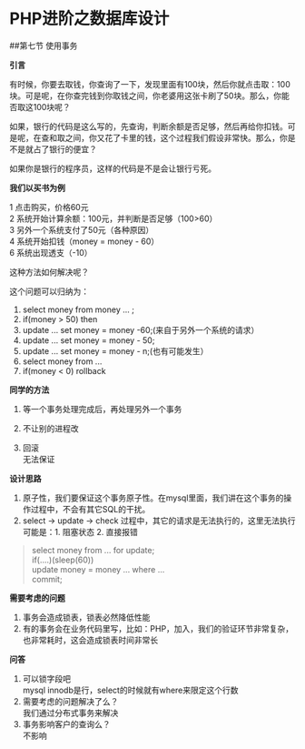 PHP进阶之数据库设计
=======

##第七节 使用事务  

**引言**

有时候，你要去取钱，你查询了一下，发现里面有100块，然后你就点击取：100块。可是呢，在你查完钱到你取钱之间，你老婆用这张卡刷了50块。那么，你能否取这100块呢？

如果，银行的代码是这么写的，先查询，判断余额是否足够，然后再给你扣钱。可是呢，在查和取之间，你又花了卡里的钱，这个过程我们假设非常快。那么，你是不是就占了银行的便宜？

如果你是银行的程序员，这样的代码是不是会让银行亏死。

**我们以买书为例**

1 点击购买，价格60元  
2 系统开始计算余额：100元，并判断是否足够（100>60）   
3 另外一个系统支付了50元（各种原因）  
4 系统开始扣钱（money = money - 60）  
6 系统出现透支（-10）

这种方法如何解决呢？

这个问题可以归纳为：

1. select money from money ... ;
2. if(money > 50) then 
3. update ... set money = money -60;(来自于另外一个系统的请求）
4. update ... set money = money - 50;
5. update ... set money = money - n;(也有可能发生）
6. select money from ... 
7. if(money < 0) rollback

**同学的方法**

1. 等一个事务处理完成后，再处理另外一个事务

2. 不让别的进程改

3. 回滚  
  无法保证

**设计思路**

1. 原子性，我们要保证这个事务原子性。在mysql里面，我们讲在这个事务的操作过程中，不会有其它SQL的干扰。
2. select -> update -> check 过程中，其它的请求是无法执行的，这里无法执行可能是：1. 阻塞状态 2. 直接报错

> select money from ... for update;  
> if(....)(sleep(60))  
> update money = money ... where ...  
> commit;  

**需要考虑的问题**

1. 事务会造成锁表，锁表必然降低性能
2. 有的事务会在业务代码里写，比如：PHP，加入，我们的验证环节非常复杂，也非常耗时，这会造成锁表时间非常长

**问答**

1. 可以锁字段吧  
	mysql innodb是行，select的时候就有where来限定这个行数
2. 需要考虑的问题解决了么？  
	我们通过分布式事务来解决
3. 事务影响客户的查询么？  
	不影响